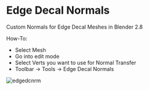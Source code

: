 # Edge Decal Normals
Custom Normals for Edge Decal Meshes in Blender 2.8

How-To:
  - Select Mesh
  - Go into edit mode
  - Select Verts you want to use for Normal Transfer
  - Toolbar -> Tools -> Edge Decal Normals

![edgedcnrm](https://user-images.githubusercontent.com/45714731/51856283-9e6eb000-232f-11e9-9ea3-4bb9eb2517b7.png)
